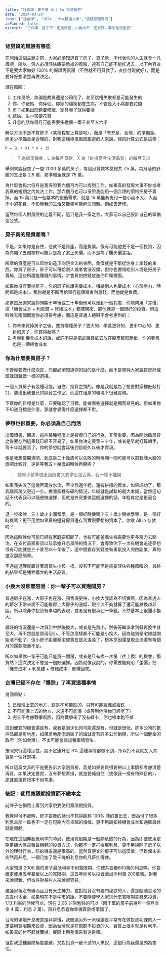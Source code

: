 ```yaml
---
title: "社會課｜要不要 All In 存款買房"
date: "2024-03-29"
tags: ["社會課", "2024 二十大精選文章","錢錢管理時間"]
isPinned: false
excerpt: "三件事：房子不一定是資產，小換大不一定划算，夢想也很重要"
---
```


### 背房貸的風險有哪些
在開始這個主題之前，大家必須知道買了房子、貸了款，不代表你的人生就會一凡風順。所以一個人必須評估將要承擔的風險，還有自己能不能扛過去。以下內容並不是要大家做好 100% 的保證再買房（不然就不用貸款了，直接付現就好），而是要好好想清楚再做決定。

潛在風險：

1. 工作風險，無論是裁員還是公司倒了，甚至跳槽失敗都是可能發生的
1. 你、你爸媽、你伴侶、你家的貓狗都會生病，不管是大小病都要花錢
1. 房子如果出問題要修繕、家具壞了就得要換
1. 結婚、生小孩要花錢
1. 升息的話每個月可能需要多繳個一兩千甚至五六千

解決方法不是不買房子（某種程度上算是啦），而是「有充足、合理」的準備金。而多少準備金是合理的，對我這種極度風險趨避的人來說，我的計算公式是這樣：

```
P = (L + X) * 6 + 15
```

> P 為總準備金，L 為每月貸款，X 為「維持當今生活品質」的每月支出

舉例來說我買了一間 2000 多萬的房子，每個月貸款本息總共 7.5 萬，每月活的舒服的支出是 2.5 萬，那準備金就是 75 萬。

為什麼會抓六個月是我保證我六個月內可以找到工作，如果真的發現大事不妙或者我真的短期之內無法工作，那六個月也可以保證我能用一個合理的價格把房子賣掉。而 15 萬只是一個基本的緩衝需求，就是 15 萬能夠支付一些小而不大、大而不小的花費，不影響我的生活又能盡可能解決問題。例如去進修。

當然每個人對風險的定義不同，這只是我一家之言，大家可以自己設計自己的準備金公式。

### 房子真的是資產嗎？
不是，如果你是自住，他就不是資產，而是負債。很有可能他更不是一個投資，因為你開了五倍槓桿可能只是為了追上房價，而不是為了賺房價差距。

所謂的資產是可以幫你創造正向現金流的東西，負債就是不斷從你身上拿錢的東西。你買了房子，房子可以租給別人或者會漲沒錯，但你也要租給別人或是把房子賣掉，這些所謂能賺錢的事情，才會真的把錢放進你戶頭裡面。

如果你沒有賣掉房子，你的房子維護需要成本，租給別人也要成本（心理壓力、時間都是成本）。那你就是不斷再給銀行這個房東利息錢，而他就是負債。

那當然反過來說你預期十年後或二十年後他可以漲到一個程度，你能夠用「差價」把「機會成本 + 利息錢 + 修繕成本」都賺回來，那他就是一個很好的投資。但這時候有兩個問題你必須要考慮，而這是普通人絕對不會考慮到的：

1. 你未來賣掉房子之後，要買哪種房子？更大的、學區更好的、更市中心的、更新的房子，你買得起嗎？
1. 考量到機會成本的話，或許不只是把這筆錢拿去放在股市那麼簡單，你的夢想也是一個機會成本

### 你為什麼要買房子？
不管你要做什麼決定，你都必須知道你的目的是什麼，而不是單純大家說買房好或爛就跟著做一樣的選擇。

一個人買房子有幾種可能，自住、投資之類的，像是我就是為了想要對家裡敲敲打打、裝潢出我自己的隔音工作室，而這在租屋的環境下很難實現。

不管你的目標是什麼，只要確認了目標，能做哪些選擇就是顯而易見的。但如果你不知道目標是什麼，那就會覺得什麼選擇都不對。

### 夢想也很重要，你必須為自己而活
出國讀書、開店，這些某種程度上是投資自己的行為，非常重要。因為開始繳房貸之後要存到這筆錢已經不容易了，如果你決定要背三十年，或者是早就打算轉手，背十年就要賣了，你的夢想就會延後到那麼久以後才實現。

像是我想要開酒吧，到底是二十幾歲可以失敗的時候開一間可能可以幫我賺大錢的酒吧比較好，還是等我五十幾歲的時候再開呢？

> 結果小孩準備出國讀書又要拿走幾百萬，我一樣不能開

如果我失敗了這幾百萬放水流，至少我還年輕，還有拼搏的資本，如果成功了，那我離買房又更近一步。撇除家裡有礦的情況，年經就是試錯的最大本錢，當然這句話不代表我可以隨便做選擇，但就是終究要做這個選擇的話，年輕肯定是更適合的。

退一步來說，三十歲才出國留學，是一個好時機嗎？三十歲才開始學琴，是一個好時機嗎？更不用說如果真的邊背房貸邊存到實現夢想的資本了，你敢 All in 存款嗎？

因為這時候你可能已經有家庭要照顧了，也有可能爸媽生病需要你更多精力去關注。在支付高額房貸以及承擔升息風險的情況下，會導致你下一次有機會追逐夢想很有可能就是三十甚至四十年後了。這中間要存到錢並有勇氣投入開啟副業，真的是沒那麼簡單。

不過這道理就跟背著房貸生小孩一樣，沒有不可能但是需要評估各種風險的，最終的結果都是犧牲龐大的生活品質。

### 小換大沒那麼容易：你一輩子可以買幾間房？
普通房子在漲，大房子也在漲，預售漲更快，小換大我認為不切實際，因為普通人的薪水正常來說不可能跟得上大房子的漲幅，現金流不夠就算了還可能越換越郊區。所以除非你投資有卓越的表現，或者是有繼承到一筆錢，不然基本上很難小換大。

最好的情況還是一次買到中然後換大，或者是先買小，然後等繼承拿到錢再換中甚至大，再不然就是買兩個小。不管怎麼樣都不可能是小換大，因為碰到豪宅線就開始漲不動了，但小房子距離豪宅線實在是太遙遠了，根本原因還是現金流還有每個月的還款能量不足。

所以如果你一輩子可能只能買一間房，或者是只有換一次房（往上換）的機會，那貿然下這次決定不會是一個好選擇。因為就像我說的，你需要能夠用「差價」把「機會成本 + 利息錢 + 修繕成本」都賺回來。

### 台灣已經不存在「爆跌」了再買這種事情
幾個重點：

1. 已經漲上去的地方，跌是不可能跌的，只有可能緩漲或緩跌
1. 不可能漲上去的地方，永遠不可能漲（或等到他漲你已經老了）
1. 完全不考慮戰爭風險，因為戰爭來了沒有綠卡，你也根本跑不掉

撿到便宜的機會還是有，或者是泡沫化的可能還是有，但就是很低。許多公司的抵押品都是房地產，如果房地產泡泡破了的話就會有許多公司倒閉，所以一個健全的政府（例如台灣），不太可能會讓這種事情發生。

按照央行這種尿性，說不定連升息 3% 這種事情都做不到，所以打不贏就加入其實是一個好選擇。

所以這篇文真的不是要告訴大家別買房，而是如果要買得要把以上事情都考慮清楚再買，如果決定要買，沒有夢想牽掛，就是要純自住（或像我一樣有特殊目的），那就直接買根本不用考慮。

### 後記：使用寬限期投資而不繳本金
前陣子在網路上看到大家說要使用寬限期投資。

我覺得付不起時，房子要賣的話也不見得能夠 100% 賺的賣出去，因為付了很多利息且那一區也不一定在短期內有卓越的漲幅，更不用說扣掉機會成本和通膨最終就是爆虧。

在現在這個非超低利率的時局，使用寬限期是一個頗危險的行為，因為即便使用定期定額大盤這種最穩健的投資方式，你都不一定打得贏利息，更不用說除了房子以外的理財行為，賠的機率還是很高的。當然買便宜的房子可以這麼做，但難保未來突然再升息，一個月加了幾千塊的利息你的月薪扛得住。

大家知道 2000 萬的房子最低利率不用寬限期，你總共要繳600萬的利息嗎，你要確定使用五年甚至以上的寬限期，這五年你可以投資滾出淨利潤 200萬嗎。對我來說很難，但或許對某些人來說很容易。

建議家裡沒有礦而且沒有天生神力，或對投資沒有獨門秘訣的人，還是腳踏實地的乖乖付本金，如果現在不是牛市的話，不要隨便學人家玩什麼寬限期拿錢來投資，1.13 利率的時候可以，現在 2.06 非常勉強的可以（兩千萬的房子前幾年一個月本金 4 萬，利息 3 萬），再升息恭喜你準備賣房或借錢了。

台灣的環境升息確實是非常慢，我聽過另外一派理論是平常有在做投資功課的人一定要用寬限期來投資，因為台灣就是在懲罰不投資的人，實質上根本就是負利率。如果真的付不起就賣掉，實際上用差價來看還是賺。

但對我這種風險極度趨避，又對投資一竅不通的人來說，這個行為我還是頗為害怕。